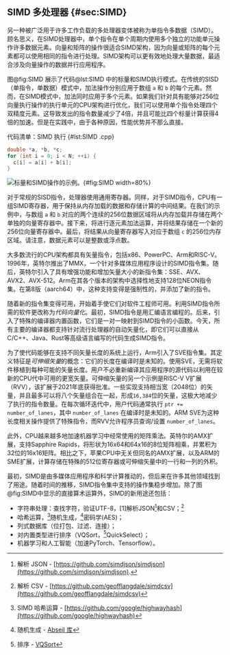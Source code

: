 ## SIMD 多处理器 {#sec:SIMD}

另一种被广泛用于许多工作负载的多处理器变体被称为单指令多数据（SIMD）。顾名思义，在SIMD处理器中，单个指令在单个周期内使用多个独立的功能单元操作许多数据元素。向量和矩阵的操作很适合SIMD架构，因为向量或矩阵的每个元素都可以使用相同的指令进行处理。SIMD架构可以更有效地处理大量数据，最适合涉及向量操作的数据并行应用程序。

图@fig:SIMD 展示了代码@lst:SIMD 中的标量和SIMD执行模式。在传统的SISD（单指令，单数据）模式中，加法操作分别应用于数组 `a` 和 `b` 的每个元素。然而，在SIMD模式中，加法同时应用于多个元素。如果我们针对具有能够对256位向量执行操作的执行单元的CPU架构进行优化，我们可以使用单个指令处理四个双精度元素。这导致发出的指令数量减少了4倍，并且可能比四个标量计算获得4倍的加速。但是在实践中，由于各种原因，性能优势并不那么直接。

代码清单：SIMD 执行 {#lst:SIMD .cpp}
```cpp
double *a, *b, *c;
for (int i = 0; i < N; ++i) {
  c[i] = a[i] + b[i];
}
```

![标量和SIMD操作的示例。](https://raw.githubusercontent.com/dendibakh/perf-book/main/img/uarch/SIMD.png){#fig:SIMD width=80%}

对于常规的SISD指令，处理器使用通用寄存器。同样，对于SIMD指令，CPU有一组SIMD寄存器，用于保持从内存加载的数据和存储计算的中间结果。在我们的示例中，与数组 `a` 和 `b` 对应的两个连续的256位数据区域将从内存加载并存储在两个单独的向量寄存器中。接下来，将进行逐元素加法运算，并将结果存储在一个新的256位向量寄存器中。最后，将结果从向量寄存器写入对应于数组 `c` 的256位内存区域。请注意，数据元素可以是整数或浮点数。

大多数流行的CPU架构都具有矢量指令，包括x86、PowerPC、Arm和RISC-V。1996年，英特尔推出了MMX，一个针对多媒体应用程序设计的SIMD指令集。随后，英特尔引入了具有增强功能和增加矢量大小的新指令集：SSE、AVX、AVX2、AVX-512。Arm在其各个版本的架构中选择性地支持128位NEON指令集。在第8版（aarch64）中，这种支持变得是强制性的，并添加了新的指令。

随着新的指令集变得可用，开始着手使它们对软件工程师可用。利用SIMD指令所需的软件更改称为*代码向量化*。最初，SIMD指令是用汇编语言编程的。后来，引入了特殊的编译器内置函数，它们是一对一映射到SIMD指令的小函数。今天，所有主要的编译器都支持针对流行处理器的自动矢量化，即它们可以直接从C/C++、Java、Rust等高级语言编写的代码生成SIMD指令。

[TODO]:解释术语“循环余数”
[TODO]:或许解释/介绍掩码概念
[TODO]:解释术语“SIMD线(lane)”

为了使代码能够在支持不同矢量长度的系统上运行，Arm引入了SVE指令集。其定义特征是*可伸缩矢量*的概念：它们的长度在编译时是未知的。使用SVE，无需将软件移植到每种可能的矢量长度。用户不必重新编译其应用程序的源代码以利用在较新的CPU代中可用的更宽矢量。可伸缩矢量的另一个示例是RISC-V V扩展（RVV），该扩展于2021年底获得批准。一些实现支持相当宽（2048位）的矢量，并且最多可以将八个矢量组合在一起，形成`16,384`位的矢量，这极大地减少了执行的指令数量。在每次循环迭代中，用户代码通常执行 `ptr += number_of_lanes`，其中 `number_of_lanes` 在编译时是未知的。ARM SVE为这种长度相关操作提供了特殊指令，而RVV允许程序员查询/设置 `number_of_lanes`。

此外，CPU越来越多地加速机器学习中经常使用的矩阵乘法。英特尔的AMX扩展，支持Sapphire Rapids，将形状为16x64和64x16的8位矩阵相乘，并累积为32位的16x16矩阵。相比之下，苹果CPU中无关但同名的AMX扩展，以及ARM的SME扩展，计算存储在特殊的512位寄存器或可伸缩矢量中的一行和一列的外积。

最初，SIMD是由多媒体应用程序和科学计算推动的，但后来在许多其他领域找到了用途。随着时间的推移，SIMD指令集中支持的操作集稳步增加。除了图@fig:SIMD中显示的直接算术运算外，SIMD的新用途还包括：

- 字符串处理：查找字符，验证UTF-8，[1]解析JSON[^2]和CSV；[^3]
- 哈希运算，[^4]随机生成，[^5]密码学(AES)；
- 列式数据库（位打包、过滤、连接）；
- 对内置类型进行排序（VQSort，[^6]QuickSelect）；
- 机器学习和人工智能（加速PyTorch、Tensorflow）。

[^1]: UTF-8 验证 - [https://github.com/rusticstuff/simdutf8](https://github.com/rusticstuff/simdutf8)
[^2]: 解析 JSON - [https://github.com/simdjson/simdjson](https://github.com/simdjson/simdjson).
[^3]: 解析 CSV - [https://github.com/geofflangdale/simdcsv](https://github.com/geofflangdale/simdcsv)
[^4]: SIMD 哈希运算 - [https://github.com/google/highwayhash](https://github.com/google/highwayhash)
[^5]: 随机生成 - [Abseil 库](https://github.com/abseil/abseil-cpp/blob/master/absl/random/internal/randen.h)
[^6]: 排序 - [VQSort](https://github.com/google/highway/tree/master/hwy/contrib/sort)